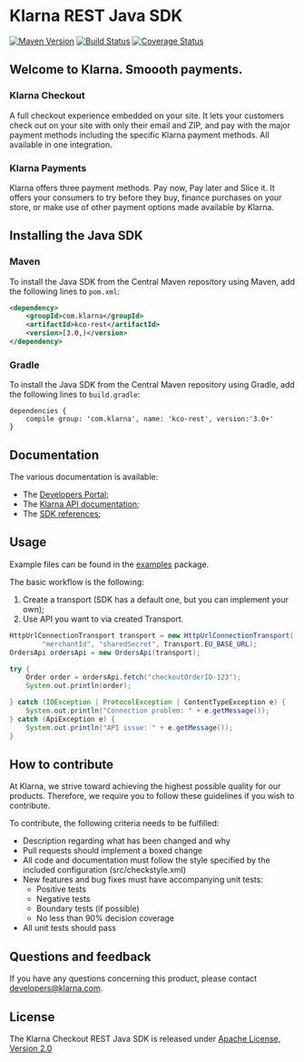 # Klarna REST Java SDK
[![Maven Version][maven-image]](https://search.maven.org/search?q=a:kco-rest)
[![Build Status][travis-image]](https://travis-ci.org/klarna/kco_rest_java)
[![Coverage Status][coveralls-image]](https://coveralls.io/r/klarna/kco_rest_java)

## Welcome to Klarna. Smoooth payments.

### Klarna Checkout
A full checkout experience embedded on your site. It lets your customers check out on your
site with only their email and ZIP, and pay with the major payment methods including the specific
Klarna payment methods. All available in one integration.

### Klarna Payments
Klarna offers three payment methods. Pay now, Pay later and Slice it. It offers your consumers
to try before they buy, finance purchases on your store, or make use of other payment
options made available by Klarna.


## Installing the Java SDK

### Maven
To install the Java SDK from the Central Maven repository using Maven, add the following lines to `pom.xml`:

```xml
<dependency>
    <groupId>com.klarna</groupId>
    <artifactId>kco-rest</artifactId>
    <version>[3.0,)</version>
</dependency>
```

### Gradle

To install the Java SDK from the Central Maven repository using Gradle, add the following lines to `build.gradle`:

```
dependencies {
    compile group: 'com.klarna', name: 'kco-rest', version:'3.0+'
}
```

## Documentation
The various documentation is available:

* The [Developers Portal](https://developers.klarna.com);
* The [Klarna API documentation](https://developers.klarna.com/api);
* The [SDK references](https://klarna.github.io/kco_rest_java/);

## Usage

Example files can be found in the
[examples](src/main/java/examples/) package.

The basic workflow is the following:
1) Create a transport (SDK has a default one, but you can implement your own);
2) Use API you want to via created Transport.

```java
HttpUrlConnectionTransport transport = new HttpUrlConnectionTransport(
        "merchantId", "sharedSecret", Transport.EU_BASE_URL);
OrdersApi ordersApi = new OrdersApi(transport);

try {
    Order order = ordersApi.fetch("checkoutOrderID-123");
    System.out.println(order);

} catch (IOException | ProtocolException | ContentTypeException e) {
    System.out.println("Connection problem: " + e.getMessage());
} catch (ApiException e) {
    System.out.println("API issue: " + e.getMessage());
}
```

## How to contribute

At Klarna, we strive toward achieving the highest possible quality for our
products. Therefore, we require you to follow these guidelines if you wish
to contribute.

To contribute, the following criteria needs to be fulfilled:
* Description regarding what has been changed and why
* Pull requests should implement a boxed change
* All code and documentation must follow the style specified by
  the included configuration (src/checkstyle.xml)
* New features and bug fixes must have accompanying unit tests:
    * Positive tests
    * Negative tests
    * Boundary tests (if possible)
    * No less than 90% decision coverage
* All unit tests should pass


## Questions and feedback

If you have any questions concerning this product,
please contact [developers@klarna.com](mailto:developers@klarna.com).


## License

The Klarna Checkout REST Java SDK is released under
[Apache License, Version 2.0](http://www.apache.org/LICENSE-2.0)

[maven-image]: https://img.shields.io/maven-central/v/com.klarna/kco-rest.svg?style=flat
[travis-image]: https://img.shields.io/travis/klarna/kco_rest_java/v2.2.svg?style=flat
[coveralls-image]: https://img.shields.io/coveralls/klarna/kco_rest_java/v2.2.svg?style=flat
